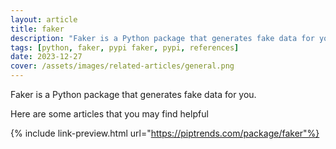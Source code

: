 ```yaml
---
layout: article
title: faker
description: "Faker is a Python package that generates fake data for you."
tags: [python, faker, pypi faker, pypi, references]
date: 2023-12-27
cover: /assets/images/related-articles/general.png
---
```


Faker is a Python package that generates fake data for you.

Here are some articles that you may find helpful

{% include link-preview.html url="https://piptrends.com/package/faker"%}